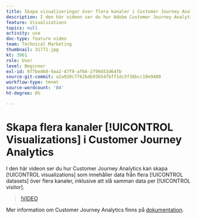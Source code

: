```yaml
---
title: Skapa visualiseringar över flera kanaler i Customer Journey Analytics
description: I den här videon ser du hur Adobe Customer Journey Analytics gör det möjligt att skapa visualiseringar som inkluderar data från flera datauppsättningar över flera kanaler, inklusive att sammanfoga data per besökare.
feature: Visualizations
topics: null
activity: use
doc-type: feature video
team: Technical Marketing
thumbnail: 31771.jpg
kt: 3961
role: User
level: Beginner
exl-id: 077bed60-9aa2-47f9-af66-2f99453d64fb
source-git-commit: a2a920c7762bdb93b54fbff1dc5f36bcc10e9400
workflow-type: tm+mt
source-wordcount: '84'
ht-degree: 0%

---
```


# Skapa flera kanaler [!UICONTROL Visualizations] i Customer Journey Analytics

I den här videon ser du hur Customer Journey Analytics kan skapa [!UICONTROL visualizations] som innehåller data från flera [!UICONTROL datasets] över flera kanaler, inklusive att slå samman data per [!UICONTROL visitor].

>[!VIDEO](https://video.tv.adobe.com/v/31771/?quality=12&learn=on)

Mer information om Customer Journey Analytics finns på [dokumentation](https://experienceleague.adobe.com/docs/analytics-platform/using/cja-landing.html).
